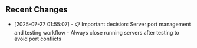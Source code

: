 ## Recent Changes
* [2025-07-27 01:55:07] - 📋 Important decision: Server port management and testing workflow - Always close running servers after testing to avoid port conflicts
